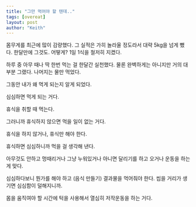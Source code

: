 ```yaml
---
title: "그만 먹어야 할 텐데.."
tags: [overeat]
layout: post
author: "Keith"
---
```


몸무게를 최근에 많이 감량했다. 그 실적은 가히 놀라울 정도라서 대략 5kg을 넘게 뺐다. 한달만에 그것도. 어떻게? 1일 1식을 철저히 지켰다.

하루 중 아무 때나 딱 한번 먹는 걸 한달간 실천했다. 물론 완벽하게는 아니지만 거의 대부분 그랬다. 나머지는 물만 먹었다.

그동안 내가 왜 먹게 되는지 알게 되었다. 

심심하면 먹게 되는 거다.

휴식을 취할 때 먹는다.

그러니까 휴식하지 않으면 먹을 일이 없는 거다.

휴식을 하지 않거나, 휴식만 해야 한다.

휴식하면 심심하니까 먹을 걸 생각해 낸다.

아무것도 안하고 멍때리거나 그냥 누워있거나 아니면 달리기를 하고 오거나 운동을 하는 게 맞다.

심심하다보니 뭔가를 해야 하고 (음식 만들기) 결과물을 먹어줘야 한다. 씹을 거리가 생기면 심심함이 덜해지니까.

몸을 움직여야 할 시간에 턱을 사용해서 열심히 저작운동을 하는 거다. 